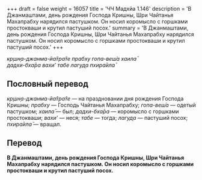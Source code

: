 +++
draft = false
weight = 16057
title = 'ЧЧ Мадхйа 1.146'
description = 'В Джанмаштами, день рождения Господа Кришны, Шри Чайтанья Махапрабху нарядился пастушком. Он носил коромысло с горшками простокваши и крутил пастуший посох.'
summary = 'В Джанмаштами, день рождения Господа Кришны, Шри Чайтанья Махапрабху нарядился пастушком. Он носил коромысло с горшками простокваши и крутил пастуший посох.'
+++

_кр̣шн̣а-джанма-йа̄тра̄те прабху гопа-веш́а хаила̄  
дадхи-бха̄ра вахи’ табе лагуд̣а пхира̄ила̄_

## Пословный перевод

_кр̣шн̣а_\-_джанма_\-_йа̄тра̄те_ — на праздновании дня рождения Господа Кришны; _прабху_ — Господь Чайтанья Махапрабху; _гопа_\-_веш́а_ — одетый пастушком; _хаила̄_ — был; _дадхи_\-_бха̄ра_ — коромысло с горшками простокваши; _вахи’_ — неся; _табе_ — тогда; _лагуд̣а_ — пастуший посох; _пхира̄ила̄_ — вращал.

## Перевод

**В Джанмаштами, день рождения Господа Кришны, Шри Чайтанья Махапрабху нарядился пастушком. Он носил коромысло с горшками простокваши и крутил пастуший посох.**
